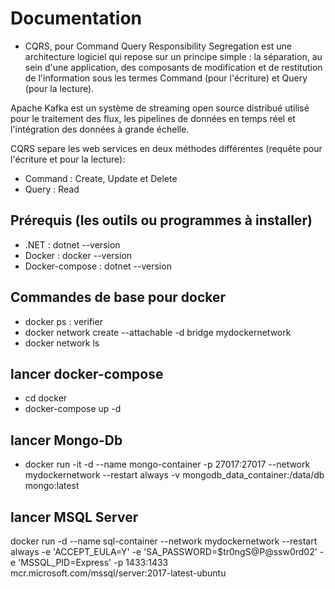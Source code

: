 # Documentation

- CQRS, pour Command Query Responsibility Segregation est une architecture logiciel qui repose sur un principe simple : la séparation, au sein d'une application, des composants de modification et de restitution de l'information sous les termes Command (pour l'écriture) et Query (pour la lecture).

Apache Kafka est un système de streaming open source distribué utilisé pour le traitement des flux, les pipelines de données en temps réel et l'intégration des données à grande échelle.

CQRS separe les web services en deux méthodes différentes (requête pour l'écriture et pour la lecture):

- Command : Create, Update et Delete
- Query : Read

## Prérequis (les outils ou programmes à installer)

- .NET : dotnet --version
- Docker : docker --version
- Docker-compose : dotnet --version

## Commandes de base pour docker

- docker ps : verifier
- docker network create --attachable -d bridge mydockernetwork
- docker network ls

## lancer docker-compose

- cd docker
- docker-compose up -d

## lancer Mongo-Db

- docker run -it -d --name mongo-container -p 27017:27017 --network mydockernetwork --restart always -v mongodb_data_container:/data/db mongo:latest

## lancer MSQL Server

docker run -d --name sql-container --network mydockernetwork --restart always -e 'ACCEPT_EULA=Y' -e 'SA_PASSWORD=$tr0ngS@P@ssw0rd02' -e 'MSSQL_PID=Express' -p 1433:1433 mcr.microsoft.com/mssql/server:2017-latest-ubuntu
